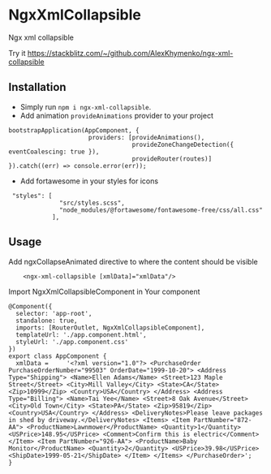 # NgxXmlCollapsible

Ngx xml collapsible

Try it https://stackblitz.com/~/github.com/AlexKhymenko/ngx-xml-collapsible

## Installation

- Simply run `npm i ngx-xml-collapsible`.
- Add animation `provideAnimations` provider to your project

`````
bootstrapApplication(AppComponent, {
                      providers: [provideAnimations(),
                                  provideZoneChangeDetection({ eventCoalescing: true }),
                                  provideRouter(routes)]
}).catch((err) => console.error(err));
`````

- Add fortawesome in your styles for icons
`````
 "styles": [
              "src/styles.scss",
              "node_modules/@fortawesome/fontawesome-free/css/all.css"
            ],
`````

## Usage
Add ngxCollapseAnimated directive to where the content should be visible
`````
    <ngx-xml-collapsible [xmlData]="xmlData"/>
`````

Import  NgxXmlCollapsibleComponent in Your component
````` 
@Component({
  selector: 'app-root',
  standalone: true,
  imports: [RouterOutlet, NgxXmlCollapsibleComponent],
  templateUrl: './app.component.html',
  styleUrl: './app.component.css'
})
export class AppComponent {
  xmlData =     '<?xml version="1.0"?> <PurchaseOrder PurchaseOrderNumber="99503" OrderDate="1999-10-20"> <Address Type="Shipping"> <Name>Ellen Adams</Name> <Street>123 Maple Street</Street> <City>Mill Valley</City> <State>CA</State> <Zip>10999</Zip> <Country>USA</Country> </Address> <Address Type="Billing"> <Name>Tai Yee</Name> <Street>8 Oak Avenue</Street> <City>Old Town</City> <State>PA</State> <Zip>95819</Zip> <Country>USA</Country> </Address> <DeliveryNotes>Please leave packages in shed by driveway.</DeliveryNotes> <Items> <Item PartNumber="872-AA"> <ProductName>Lawnmower</ProductName> <Quantity>1</Quantity> <USPrice>148.95</USPrice> <Comment>Confirm this is electric</Comment> </Item> <Item PartNumber="926-AA"> <ProductName>Baby Monitor</ProductName> <Quantity>2</Quantity> <USPrice>39.98</USPrice> <ShipDate>1999-05-21</ShipDate> </Item> </Items> </PurchaseOrder>';
}
`````
